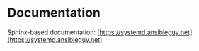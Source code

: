 # Documentation

Sphinx-based documentation: [https://systemd.ansibleguy.net](https://systemd.ansibleguy.net)
